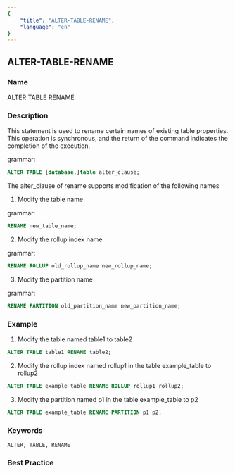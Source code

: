 ```yaml
---
{
    "title": "ALTER-TABLE-RENAME",
    "language": "en"
}
---
```


<!--
Licensed to the Apache Software Foundation (ASF) under one
or more contributor license agreements.  See the NOTICE file
distributed with this work for additional information
regarding copyright ownership.  The ASF licenses this file
to you under the Apache License, Version 2.0 (the
"License"); you may not use this file except in compliance
with the License.  You may obtain a copy of the License at

  http://www.apache.org/licenses/LICENSE-2.0

Unless required by applicable law or agreed to in writing,
software distributed under the License is distributed on an
"AS IS" BASIS, WITHOUT WARRANTIES OR CONDITIONS OF ANY
KIND, either express or implied.  See the License for the
specific language governing permissions and limitations
under the License.
-->

## ALTER-TABLE-RENAME

### Name

ALTER TABLE RENAME

### Description

This statement is used to rename certain names of existing table properties. This operation is synchronous, and the return of the command indicates the completion of the execution.

grammar:

```sql
ALTER TABLE [database.]table alter_clause;
````

The alter_clause of rename supports modification of the following names

1. Modify the table name

grammar:

```sql
RENAME new_table_name;
````

2. Modify the rollup index name

 grammar:

```sql
RENAME ROLLUP old_rollup_name new_rollup_name;
````

3. Modify the partition name

grammar:

```sql
RENAME PARTITION old_partition_name new_partition_name;
````

### Example

1. Modify the table named table1 to table2

```sql
ALTER TABLE table1 RENAME table2;
````

2. Modify the rollup index named rollup1 in the table example_table to rollup2

```sql
ALTER TABLE example_table RENAME ROLLUP rollup1 rollup2;
````

3. Modify the partition named p1 in the table example_table to p2

```sql
ALTER TABLE example_table RENAME PARTITION p1 p2;
````

### Keywords

````text
ALTER, TABLE, RENAME
````

### Best Practice

